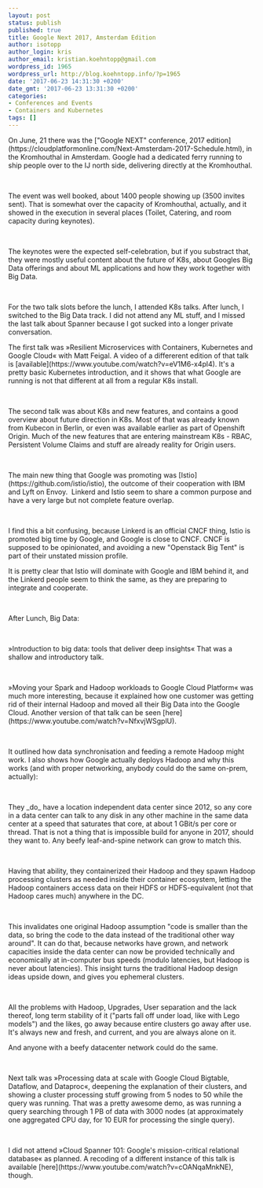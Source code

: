 ```yaml
---
layout: post
status: publish
published: true
title: Google Next 2017, Amsterdam Edition
author: isotopp
author_login: kris
author_email: kristian.koehntopp@gmail.com
wordpress_id: 1965
wordpress_url: http://blog.koehntopp.info/?p=1965
date: '2017-06-23 14:31:30 +0200'
date_gmt: '2017-06-23 13:31:30 +0200'
categories:
- Conferences and Events
- Containers and Kubernetes
tags: []
---
```

<p>On June, 21 there was the ["Google NEXT" conference, 2017 edition](https://cloudplatformonline.com/Next-Amsterdam-2017-Schedule.html), in the Kromhouthal in Amsterdam. Google had a dedicated ferry running to ship people over to the IJ north side, delivering directly at the Kromhouthal.</p>
<p>&nbsp;</p>
<p>The event was well booked, about 1400 people showing up (3500 invites sent). That is somewhat over the capacity of Kromhouthal, actually, and it showed in the execution in several places (Toilet, Catering, and room capacity during keynotes).</p>
<p>&nbsp;</p>
<p>The keynotes were the expected self-celebration, but if you substract that, they were mostly useful content about the future of K8s, about Googles Big Data offerings and about ML applications and how they work together with Big Data.</p>
<p>&nbsp;</p>
<p>For the two talk slots before the lunch, I attended K8s talks. After lunch, I switched to the Big Data track. I did not attend any ML stuff, and I missed the last talk about Spanner because I got sucked into a longer private conversation.</p>
<p><!--more--></p>
<p>The first talk was »Resilient Microservices with Containers, Kubernetes and Google Cloud« with Matt Feigal. A video of a differerent edition of that talk is [available](https://www.youtube.com/watch?v=eV1M6-x4pl4). It's a pretty basic Kubernetes introduction, and it shows that what Google are running is not that different at all from a regular K8s install.</p>
<p>&nbsp;</p>
<p>The second talk was about K8s and new features, and contains a good overview about future direction in K8s. Most of that was already known from Kubecon in Berlin, or even was available earlier as part of Openshift Origin. Much of the new features that are entering mainstream K8s - RBAC, Persistent Volume Claims and stuff are already reality for Origin users.</p>
<p>&nbsp;</p>
<p>The main new thing that Google was promoting was [Istio](https://github.com/istio/istio), the outcome of their cooperation with IBM and Lyft on Envoy. &nbsp;Linkerd and Istio seem to share a common purpose and have a very large but not complete feature overlap.</p>
<p>&nbsp;</p>
<p>I find this a bit confusing, because Linkerd is an official CNCF thing, Istio is promoted big time by Google, and Google is close to CNCF. CNCF is supposed to be opinionated, and avoiding a new "Openstack Big Tent" is part of their unstated mission profile. </p>
<p>It is pretty clear that Istio will dominate with Google and IBM behind it, and the Linkerd people seem to think the same, as they are preparing to integrate and cooperate.</p>
<p>&nbsp;</p>
<p>After Lunch, Big Data:</p>
<p>&nbsp;</p>
<p>»Introduction to big data: tools that deliver deep insights« That was a shallow and introductory talk.</p>
<p>&nbsp;</p>
<p>»Moving your Spark and Hadoop workloads to Google Cloud Platform« was much more interesting, because it explained how one customer was getting rid of their internal Hadoop and moved all their Big Data into the Google Cloud. Another version of that talk can be seen [here](https://www.youtube.com/watch?v=NfxvjWSgplU).</p>
<p>&nbsp;</p>
<p>It outlined how data synchronisation and feeding a remote Hadoop might work. I also shows how Google actually deploys Hadoop and why this works (and with proper networking, anybody could do the same on-prem, actually): </p>
<p>&nbsp;</p>
<p>They _do_ have a location independent data center since 2012, so any core in a data center can talk to any disk in any other machine in the same data center at a speed that saturates that core, at about 1 GBit/s per core or thread. That is not a thing that is impossible build for anyone in 2017, should they want to. Any beefy leaf-and-spine network can grow to match this.</p>
<p>&nbsp;</p>
<p>Having that ability, they containerized their Hadoop and they spawn Hadoop processing clusters as needed inside their container ecosystem, letting the Hadoop containers access data on their HDFS or HDFS-equivalent (not that Hadoop cares much) anywhere in the DC.</p>
<p>&nbsp;</p>
<p>This invalidates one original Hadoop assumption "code is smaller than the data, so bring the code to the data instead of the traditional other way around". It can do that, because networks have grown, and network capacities inside the data center can now be provided technically and economically at in-computer bus speeds (modulo latencies, but Hadoop is never about latencies). This insight turns the traditional Hadoop design ideas upside down, and gives you ephemeral clusters.</p>
<p>&nbsp;</p>
<p>All the problems with Hadoop, Upgrades, User separation and the lack thereof, long term stability of it ("parts fall off under load, like with Lego models") and the likes, go away because entire clusters go away after use. It's always new and fresh, and current, and you are always alone on it.</p>
<p>And anyone with a beefy datacenter network could do the same.</p>
<p>&nbsp;</p>
<p>Next talk was »Processing data at scale with Google Cloud Bigtable, Dataflow, and Dataproc«, deepening the explanation of their clusters, and showing a cluster processing stuff growing from 5 nodes to 50 while the query was running. That was a pretty awesome demo, as was running a query searching through 1 PB of data with 3000 nodes (at approximately one aggregated CPU day, for 10 EUR for processing the single query).</p>
<p>&nbsp;</p>
<p>I did not attend »Cloud Spanner 101: Google's mission-critical relational database« as planned. A recoding of a different instance of this talk is available [here](https://www.youtube.com/watch?v=cOANqaMnkNE), though.</p>
